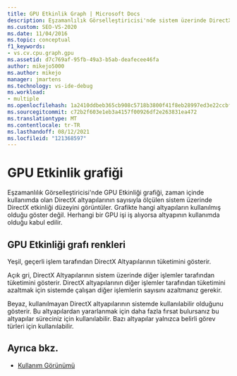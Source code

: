 ```yaml
---
title: GPU Etkinlik Graph | Microsoft Docs
description: Eşzamanlılık Görselleştiricisi'nde sistem üzerinde DirectX etkinliği düzeyini gösteren GPU Etkinliği grafiğini anlıyoruz.
ms.custom: SEO-VS-2020
ms.date: 11/04/2016
ms.topic: conceptual
f1_keywords:
- vs.cv.cpu.graph.gpu
ms.assetid: d7c769af-95fb-49a3-b5ab-deafecee46fa
author: mikejo5000
ms.author: mikejo
manager: jmartens
ms.technology: vs-ide-debug
ms.workload:
- multiple
ms.openlocfilehash: 1a2410ddbeb365cb908c5718b3800f41f8eb28997ed3e22ccbf63589c601e0b0
ms.sourcegitcommit: c72b2f603e1eb3a4157f00926df2e263831ea472
ms.translationtype: MT
ms.contentlocale: tr-TR
ms.lasthandoff: 08/12/2021
ms.locfileid: "121368597"
---
```

# <a name="gpu-activity-graph"></a>GPU Etkinlik grafiği
Eşzamanlılık Görselleştiricisi'nde GPU Etkinliği grafiği, zaman içinde kullanımda olan DirectX altyapılarının sayısıyla ölçülen sistem üzerinde DirectX etkinliği düzeyini görüntüler.  Grafikte hangi altyapıların kullanılmış olduğu göster değil.  Herhangi bir GPU işi iş alıyorsa altyapının kullanımda olduğu kabul edilir.

## <a name="gpu-activity-graph-colors"></a>GPU Etkinliği grafı renkleri
 Yeşil, geçerli işlem tarafından DirectX Altyapılarının tüketimini gösterir.

 Açık gri, DirectX Altyapılarının sistem üzerinde diğer işlemler tarafından tüketimini gösterir. DirectX altyapılarının diğer işlemler tarafından tüketimini azaltmak için sistemde çalışan diğer işlemlerin sayısını azaltmanız gerekir.

 Beyaz, kullanılmayan DirectX altyapılarının sistemde kullanılabilir olduğunu gösterir. Bu altyapılardan yararlanmak için daha fazla fırsat bulursanız bu altyapılar süreciniz için kullanılabilir. Bazı altyapılar yalnızca belirli görev türleri için kullanılabilir.

## <a name="see-also"></a>Ayrıca bkz.
- [Kullanım Görünümü](../profiling/utilization-view.md)